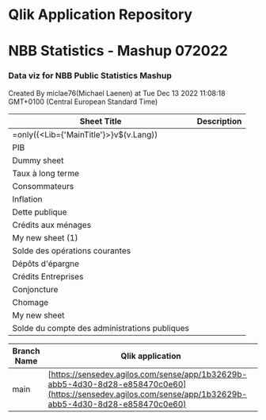 # Qlik Application Repository 
# NBB Statistics - Mashup 072022
### Data viz for NBB Public Statistics Mashup
Created By miclae76(Michael Laenen) at Tue Dec 13 2022 11:08:18 GMT+0100 (Central European Standard Time)




Sheet Title | Description
------------ | -------------
=only({<Lib={'MainTitle'}>}v$(v.Lang))|
PIB|
Dummy sheet|
Taux à long terme|
Consommateurs|
Inflation|
Dette publique|
Crédits aux ménages|
My new sheet (1)|
Solde des opérations courantes|
Dépôts d'épargne|
Crédits Entreprises|
Conjoncture|
Chomage|
My new sheet|
Solde du compte des administrations publiques|



Branch Name|Qlik application
---|---
main|[https://sensedev.agilos.com/sense/app/1b32629b-abb5-4d30-8d28-e858470c0e60](https://sensedev.agilos.com/sense/app/1b32629b-abb5-4d30-8d28-e858470c0e60)